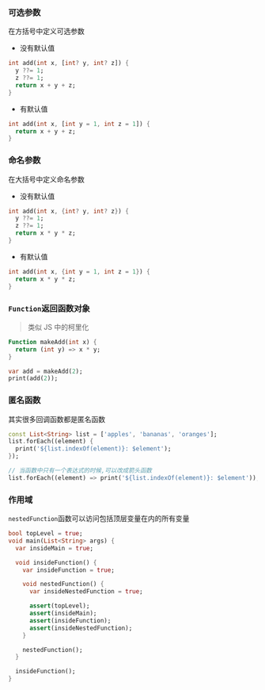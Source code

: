 ### 可选参数

在方括号中定义可选参数

- 没有默认值

```dart
int add(int x, [int? y, int? z]) {
  y ??= 1;
  z ??= 1;
  return x + y + z;
}
```

- 有默认值

```dart
int add(int x, [int y = 1, int z = 1]) {
  return x + y + z;
}
```

### 命名参数

在大括号中定义命名参数

- 没有默认值

```dart
int add(int x, {int? y, int? z}) {
  y ??= 1;
  z ??= 1;
  return x * y * z;
}
```

- 有默认值

```dart
int add(int x, {int y = 1, int z = 1}) {
  return x * y * z;
}
```


### `Function`返回函数对象

> 类似 JS 中的柯里化

```dart
Function makeAdd(int x) {
  return (int y) => x * y;
}

var add = makeAdd(2);
print(add(2));
```


### 匿名函数

其实很多回调函数都是匿名函数

```dart
const List<String> list = ['apples', 'bananas', 'oranges'];
list.forEach((element) {
  print('${list.indexOf(element)}: $element');
});

// 当函数中只有一个表达式的时候,可以改成箭头函数
list.forEach((element) => print('${list.indexOf(element)}: $element'));
```


### 作用域

`nestedFunction`函数可以访问包括顶层变量在内的所有变量

```dart
bool topLevel = true;
void main(List<String> args) {
  var insideMain = true;

  void insideFunction() {
    var insideFunction = true;

    void nestedFunction() {
      var insideNestedFunction = true;

      assert(topLevel);
      assert(insideMain);
      assert(insideFunction);
      assert(insideNestedFunction);
    }

    nestedFunction();
  }

  insideFunction();
}
```
